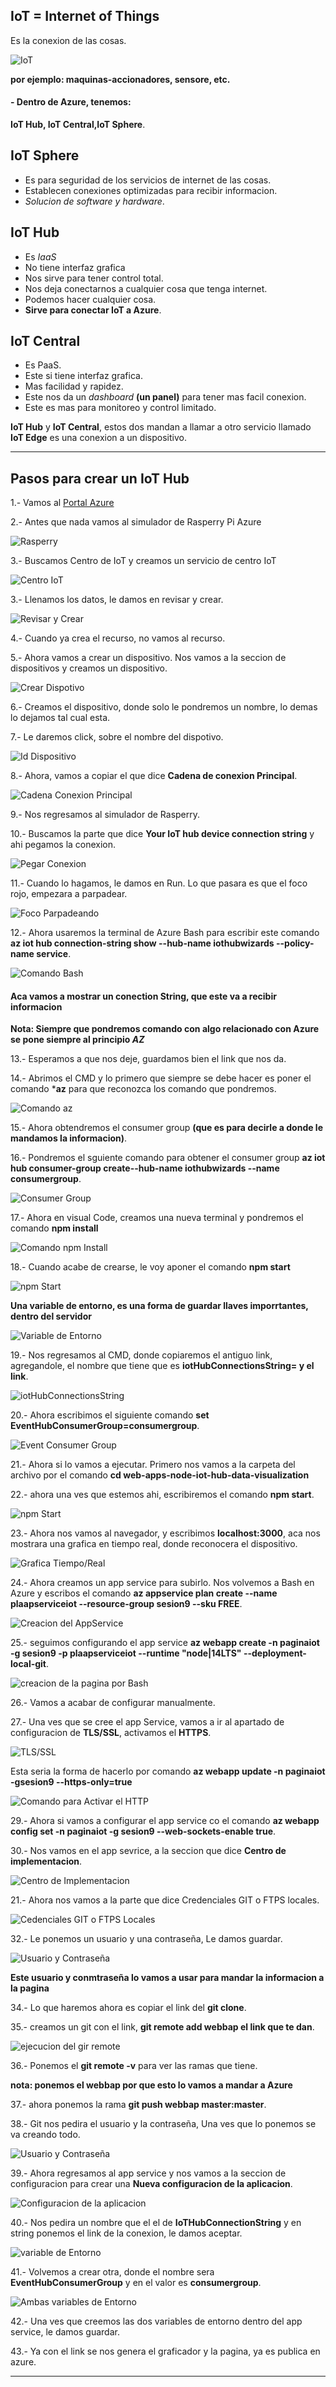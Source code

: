 ## IoT = Internet of Things

Es la conexion de las cosas.

![IoT](Imagenes/IoT.png)

**por ejemplo: maquinas-accionadores, sensore, etc.**

#### - Dentro de Azure, tenemos:

**IoT Hub, IoT Central,IoT Sphere**.


## IoT Sphere 
- Es para seguridad de los servicios de internet de las cosas.
- Establecen conexiones optimizadas para recibir informacion.
- *Solucion de software y hardware*.

## IoT Hub
- Es *IaaS*
- No tiene interfaz grafica
- Nos sirve para tener control total.
- Nos deja conectarnos a cualquier cosa que tenga internet.
- Podemos hacer cualquier cosa.
- **Sirve para conectar IoT a Azure**.

## IoT Central
- Es PaaS.
- Este si tiene interfaz grafica.
- Mas facilidad y rapidez. 
- Este nos da un *dashboard* **(un panel)** para tener mas facil conexion. 
- Este es mas para monitoreo y control limitado.

**IoT Hub** y **IoT Central**, estos dos mandan a llamar a otro servicio llamado **IoT Edge** es una conexion a un dispositivo.


------------------------------------------------------------------------------------------------------------------------

## Pasos para crear un IoT Hub

1.- Vamos al [Portal Azure](portal.azure.com)

2.- Antes que nada vamos al simulador de Rasperry Pi Azure

![Rasperry](Imagenes/RaspBerry.PNG)

3.- Buscamos Centro de IoT y creamos un servicio de centro IoT

![Centro IoT](Imagenes/CentroIoIoT.PNG)

3.- Llenamos los datos, le damos en revisar y crear.

![Revisar y Crear](Imagenes/RevisarYcrear.PNG)

4.- Cuando ya crea el recurso, no vamos al recurso.

5.- Ahora vamos a crear un dispositivo. Nos vamos a la seccion de dispositivos y creamos un dispositivo.

![Crear Dispotivo](Imagenes/Dispotivos.PNG)

6.- Creamos el dispositivo, donde solo le pondremos un nombre, lo demas lo dejamos tal cual esta.

7.- Le daremos click, sobre el nombre del dispotivo.

![Id Dispositivo](Imagenes/idDispositivo.PNG)

8.- Ahora, vamos a copiar el que dice **Cadena de conexion Principal**.

![Cadena Conexion Principal](Imagenes/CadenadeConexionPrincipal.PNG)

9.- Nos regresamos al simulador de Rasperry.


10.- Buscamos la parte que dice **Your IoT hub device connection string** y ahi pegamos la conexion.

![Pegar Conexion](Imagenes/pegarlaConexion.PNG)

11.- Cuando lo hagamos, le damos en Run. Lo que pasara es que el foco rojo, empezara a parpadear.

![Foco Parpadeando](Imagenes/FocoRojo.PNG)

12.- Ahora usaremos la terminal de Azure Bash para escribir este comando **az iot hub connection-string show --hub-name iothubwizards --policy-name service**.

![Comando Bash](Imagenes/comandoBash.PNG)

#### **Aca vamos a mostrar un conection String, que este va a recibir informacion**

**Nota: Siempre que pondremos comando con algo relacionado con Azure se pone siempre al principio *AZ***

13.- Esperamos a que nos deje, guardamos bien el link que nos da.

14.- Abrimos el CMD y lo primero que siempre se debe hacer es poner el comando ***az** para que reconozca los comando que pondremos.

![Comando az](Imagenes/comandoAz.PNG)

15.- Ahora  obtendremos el consumer group **(que es para decirle a donde le mandamos la informacion)**.

16.- Pondremos el sguiente comando para obtener el consumer group **az iot hub consumer-group create--hub-name iothubwizards --name consumergroup**.

![Consumer Group](Imagenes/ComandodelConsumerGroup.PNG)

17.- Ahora en visual Code, creamos una nueva terminal y pondremos el comando **npm install**

![Comando npm Install](Imagenes/comandoNPM.PNG)

18.- Cuando acabe de crearse, le voy  aponer el comando **npm start**

![npm Start](Imagenes/npmStart.PNG)

**Una variable de entorno, es una forma de guardar llaves imporrtantes, dentro del servidor**

![Variable de Entorno](Imagenes/VariabledeEntorno.PNG)

19.- Nos regresamos al CMD, donde copiaremos el antiguo link, agregandole, el nombre que tiene que es **iotHubConnectionsString= y el link**.

![iotHubConnectionsString](Imagenes/cmdlinkmasIotHubConncetion.PNG)

20.- Ahora escribimos el siguiente comando **set EventHubConsumerGroup=consumergroup**.

![Event Consumer Group](Imagenes/EventConsummerGroupcode.PNG)

21.- Ahora si lo vamos a ejecutar. Primero nos vamos a la carpeta del archivo por el comando **cd web-apps-node-iot-hub-data-visualization**


22.- ahora una ves que estemos ahi, escribiremos el comando **npm start**.

![npm Start](Imagenes/npmStart.PNG)

23.- Ahora nos vamos al navegador, y escribimos **localhost:3000**, aca nos mostrara una grafica en tiempo real, donde reconocera el dispositivo.

![Grafica Tiempo/Real](Imagenes/GraficaTiempoReal.PNG)

24.- Ahora creamos un app service para subirlo. Nos volvemos a Bash en Azure y escribos el comando **az appservice plan create --name plaapserviceiot --resource-group sesion9 --sku FREE**.

![Creacion del AppService](Imagenes/CrearPaginaEnBashCodigoNuevo.PNG)

25.- seguimos configurando el app service **az webapp create -n paginaiot -g sesion9 -p plaapserviceiot --runtime "node|14LTS" --deployment-local-git**.

![creacion de la pagina por Bash](Imagenes/CreaciondelaPagina.PNG)

26.- Vamos a acabar de configurar manualmente.

27.- Una ves que se cree el app Service, vamos a ir al apartado de configuracion de **TLS/SSL**, activamos el **HTTPS**.

![TLS/SSL](Imagenes/TLS-SLL.PNG)

 Esta seria la forma de hacerlo por comando **az webapp update -n paginaiot -gsesion9 --https-only=true**

![Comando para Activar el HTTP](Imagenes/ComandoParaActicarelHTTPS.PNG)

29.- Ahora si vamos a configurar el app service co el comando **az webapp config set -n paginaiot -g sesion9 --web-sockets-enable true**.

30.- Nos vamos en el app sevrice, a la seccion que dice **Centro de implementacion**.

![Centro de Implementacion](Imagenes/centroDeImplementacion.PNG)

21.- Ahora nos vamos a la parte que dice Credenciales GIT o FTPS locales.

![Cedenciales GIT o FTPS Locales](Imagenes/LinkdelGitClone.PNG)

32.- Le ponemos un usuario y una contraseña, Le damos guardar.

![Usuario y Contraseña](Imagenes/UsuarioyContraseña.PNG)

**Este usuario y conmtraseña lo vamos a usar para mandar la informacion a la pagina**

34.- Lo que haremos ahora es copiar el link del **git clone**.

35.- creamos un git con el link, **git remote add webbap el link que te dan**.

![ejecucion del gir remote](Imagenes/creadoelConsumerGroup.PNG)

36.- Ponemos el **git remote -v** para ver las ramas que tiene.

**nota: ponemos el webbap por que esto lo vamos a mandar a Azure**

37.- ahora ponemos la rama **git push webbap master:master**.

38.- Git nos pedira el usuario y la contraseña, Una ves que lo ponemos se va creando todo.

![Usuario y Contraseña](Imagenes/gitPideUsuarioyContraseña.PNG)

39.- Ahora regresamos al app service y nos vamos a la seccion de configuracion para crear una **Nueva configuracion de la aplicacion**.

![Configuracion de la aplicacion](Imagenes/ConfiguracionappService.PNG)

40.- Nos pedira un nombre que el el de **IoTHubConnectionString** y en string ponemos el link de la conexion, le damos aceptar.

![variable de Entorno](Imagenes/NuevaConfiguraciondelaApp1.PNG)

41.- Volvemos a crear otra, donde el nombre sera **EventHubConsumerGroup** y en el valor es **consumergroup**.

![Ambas variables de Entorno](Imagenes/variablesdeEntornodentrodelAppService.PNG)

42.- Una ves que creemos las dos variables de entorno dentro del app service, le damos guardar.


43.- Ya con el link  se nos genera el graficador y la pagina, ya es publica en azure.

---------------------------------------------------------------------------------------------------------------------------------
